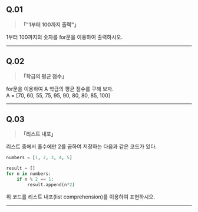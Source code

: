 
## Q.01
> **「"1부터 100까지 출력"」**  

1부터 100까지의 숫자를 for문을 이용하여 출력하시오.  

--------------

##  Q.02 
> **「학급의 평균 점수」**  

for문을 이용하여 A 학급의 평균 점수를 구해 보자.  
A = [70, 60, 55, 75, 95, 90, 80, 80, 85, 100]  
  
----------------

## Q.03
> **「리스트 내포」**  

리스트 중에서 홀수에만 2를 곱하여 저장하는 다음과 같은 코드가 있다.



```python
numbers = [1, 2, 3, 4, 5]

result = []
for n in numbers:
    if n % 2 == 1:
        result.append(n*2)
```

위 코드를 리스트 내포(list comprehension)를 이용하여 표현하시오.  

-------
